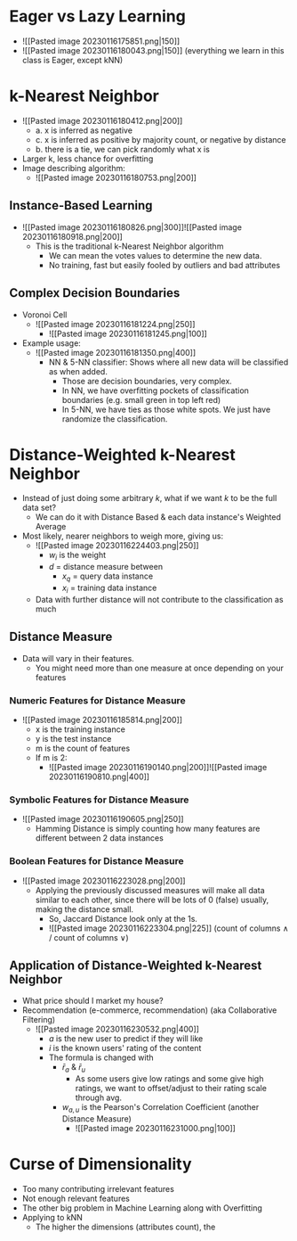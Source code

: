 # Eager vs Lazy Learning
- ![[Pasted image 20230116175851.png|150]] 
- ![[Pasted image 20230116180043.png|150]] (everything we learn in this class is Eager, except kNN)
# k-Nearest Neighbor
- ![[Pasted image 20230116180412.png|200]]
	- a. x is inferred as negative
	- c. x is inferred as positive by majority count, or negative by distance
	- b. there is a tie, we can pick randomly what x is
- Larger k, less chance for overfitting
- Image describing algorithm:
	- ![[Pasted image 20230116180753.png|200]]
## Instance-Based Learning
- ![[Pasted image 20230116180826.png|300]]![[Pasted image 20230116180918.png|200]]
	- This is the traditional k-Nearest Neighbor algorithm
		- We can mean the votes values to determine the new data.
		- No training, fast but easily fooled by outliers and bad attributes
## Complex Decision Boundaries
- Voronoi Cell
	- ![[Pasted image 20230116181224.png|250]]
		- ![[Pasted image 20230116181245.png|100]]
- Example usage:
	- ![[Pasted image 20230116181350.png|400]]
		- NN & 5-NN classifier: Shows where all new data will be classified as when added.
			- Those are decision boundaries, very complex.
			- In NN, we have overfitting pockets of classification boundaries (e.g. small green in top left red)
			- In 5-NN, we have ties as those white spots. We just have randomize the classification. 
# Distance-Weighted k-Nearest Neighbor
- Instead of just doing some arbitrary $k$, what if we want $k$ to be the full data set?
	- We can do it with Distance Based & each data instance's Weighted Average
- Most likely, nearer neighbors to weigh more, giving us:
	- ![[Pasted image 20230116224403.png|250]]
		- $w_i$ is the weight
		- $d$ = distance measure between
			- $x_q$ = query data instance
			- $x_i$ = training data instance
	- Data with further distance will not contribute to the classification as much
## Distance Measure
- Data will vary in their features.
	- You might need more than one measure at once depending on your features
### Numeric Features for Distance Measure
- ![[Pasted image 20230116185814.png|200]]
	- x is the training instance
	- y is the test instance
	- m is the count of features
	- If m is 2:
		- ![[Pasted image 20230116190140.png|200]]![[Pasted image 20230116190810.png|400]]
### Symbolic Features for Distance Measure
- ![[Pasted image 20230116190605.png|250]]
	- Hamming Distance is simply counting how many features are different between 2 data instances
### Boolean Features for Distance Measure
- ![[Pasted image 20230116223028.png|200]]
	- Applying the previously discussed measures will make all data similar to each other, since there will be lots of 0 (false) usually, making the distance small.
		- So, Jaccard Distance look only at the 1s.
		- ![[Pasted image 20230116223304.png|225]] (count of columns $\land$ / count of columns $\lor$)
## Application of Distance-Weighted k-Nearest Neighbor
- What price should I market my house?
- Recommendation (e-commerce, recommendation) (aka Collaborative Filtering)
	- ![[Pasted image 20230116230532.png|400]]
		- $a$ is the new user to predict if they will like
		- $i$ is the known users' rating of the content 
		- The formula is changed with 
			- $\bar{r}_a$ & $\bar{r}_u$
				- As some users give low ratings and some give high ratings, we want to offset/adjust to their rating scale through avg.
			- $w_{a,u}$ is the Pearson's Correlation Coefficient (another Distance Measure)
				- ![[Pasted image 20230116231000.png|100]]
# Curse of Dimensionality
- Too many contributing irrelevant features
- Not enough relevant features
- The other big problem in Machine Learning along with Overfitting
- Applying to kNN
	- The higher the dimensions (attributes count), the 